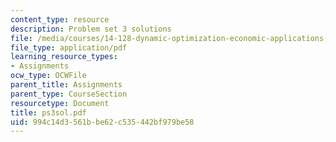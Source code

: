 ```yaml
---
content_type: resource
description: Problem set 3 solutions
file: /media/courses/14-128-dynamic-optimization-economic-applications-recursive-methods-spring-2003/994c14d3561bbe62c535442bf979be58_ps3sol.pdf
file_type: application/pdf
learning_resource_types:
- Assignments
ocw_type: OCWFile
parent_title: Assignments
parent_type: CourseSection
resourcetype: Document
title: ps3sol.pdf
uid: 994c14d3-561b-be62-c535-442bf979be58
---
```

